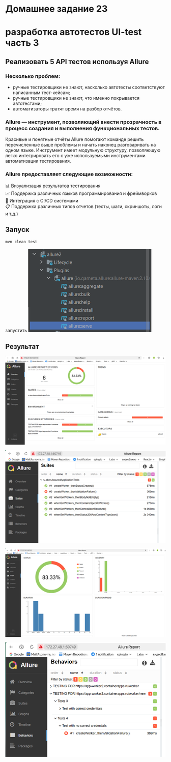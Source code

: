 # Домашнее задание 23

# разработка автотестов UI-test часть 3

## Реализовать 5 API тестов используя Allure

### Несколько проблем:

* ручные тестировщики не знают, насколько автотесты соответствуют написанным тест-кейсам;
* ручные тестировщики не знают, что именно покрывается автотестами;
* автоматизаторы тратят время на разбор отчётов.

### Allure — инструмент, позволяющий внести прозрачность в процесс создания и выполнения функциональных тестов.  
Красивые и понятные отчёты Allure помогают команде решить перечисленные выше проблемы и начать наконец разговаривать на
одном языке. Инструмент имеет модульную структуру, позволяющую легко интегрировать его с уже используемыми инструментами
автоматизации тестирования.

### Allure предоставляет следующие возможности:

📊 Визуализация результатов тестирования  
📈 Поддержка различных языков программирования и фреймворков  
🔄 Интеграция с CI/CD системами  
📋 Поддержка различных типов отчетов (тесты, шаги, скриншоты, логи и т.д.)  

## Запуск
```bash
mvn clean test
```
запустить
![img_4.png](img_4.png)  

## Результат  
![img.png](img.png)

![img_1.png](img_1.png)

![img_2.png](img_2.png)

![img_3.png](img_3.png)
